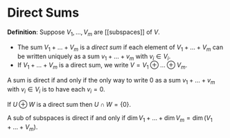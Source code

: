 # Direct Sums
**Definition**: Suppose $V_1, \ldots, V_m$ are [[subspaces]] of $V$.
- The sum $V_1 + \ldots + V_m$ is a *direct sum* if each element of $V_1 + \ldots + V_m$ can be written uniquely as a sum $v_1 + \ldots + v_m$ with $v_i \in V_i$.
- If $V_1 + \ldots + V_m$ is a direct sum, we write $V = V_1 \oplus \ldots \oplus V_m$.

A sum is direct if and only if the only way to write $0$ as a sum $v_1 + \ldots + v_m$ with $v_i \in V_i$ is to have each $v_i = 0$.

If $U \oplus W$ is a direct sum then $U \cap W = \{0\}$.

A sub of subspaces is direct if and only if $\dim V_1 + \ldots + \dim V_m = \dim (V_1 + \ldots + V_m)$.